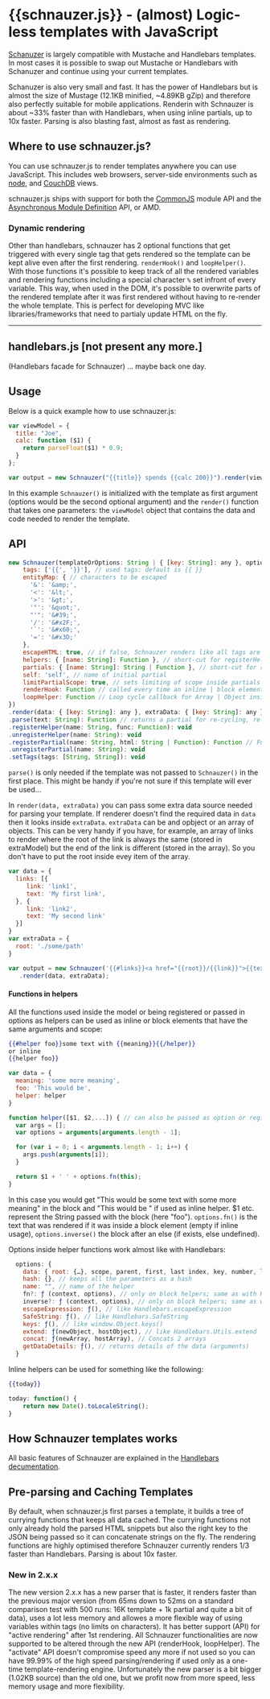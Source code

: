# {{schnauzer.js}} - (almost) Logic-less templates with JavaScript

[Schanuzer](http://github.com/PitPik/schnauzer) is largely compatible with Mustache and Handlebars templates. In most cases it is possible to swap out Mustache or Handlebars with Schanuzer and continue using your current templates.

Schanuzer is also very small and fast. It has the power of Handlebars but is almost the size of Mustage (12.1KB minified, ~4.89KB gZip) and therefore also perfectly suitable for mobile applications.
Renderin with Schnauzer is about ~33% faster than with Handlebars, when using inline partials, up to 10x faster. Parsing is also blasting fast, almost as fast as rendering.

## Where to use schnauzer.js?

You can use schnauzer.js to render templates anywhere you can use JavaScript. This includes web browsers, server-side environments such as [node](http://nodejs.org/), and [CouchDB](http://couchdb.apache.org/) views.

schnauzer.js ships with support for both the [CommonJS](http://www.commonjs.org/) module API and the [Asynchronous Module Definition](https://github.com/amdjs/amdjs-api/wiki/AMD) API, or AMD.

### Dynamic rendering

Other than handlebars, schnauzer has 2 optional functions that get triggered with every single tag that gets rendered so the template can be kept alive even after the first rendering.
`renderHook()` and `loopHelper()`. With those functions it's possible to keep track of all the rendered variables and rendering functions including a special character `%` set infront of every variable. This way, when used in the DOM, it's possible to overwrite parts of the rendered template after it was first rendered without having to re-render the whole template.
This is perfect for developing MVC like libraries/frameworks that need to partialy update HTML on the fly.

* * *

## handlebars.js [not present any more.]

(Handlebars facade for Schnauzer) ... maybe back one day.

## Usage

Below is a quick example how to use schnauzer.js:

```js
var viewModel = {
  title: "Joe",
  calc: function ($1) {
    return parseFloat($1) * 0.9;
  }
};

var output = new Schnauzer("{{title}} spends {{calc 200}}").render(viewModel);
```

In this example `Schnauzer()` is initialized with the template as first argument (options would be the second optional argument) and the `render()` function that takes one parameters: the `viewModel` object that contains the data and code needed to render the template.

## API

```js
new Schnauzer(templateOrOptions: String | { [key: String]: any }, options?: { [key: String]: any }) {
    tags: ['{{', '}}'], // used tags: default is {{ }}
    entityMap: { // characters to be escaped
      '&': '&amp;',
      '<': '&lt;',
      '>': '&gt;',
      '"': '&quot;',
      "'": '&#39;',
      '/': '&#x2F;',
      '`': '&#x60;',
      '=': '&#x3D;'
    },
    escapeHTML: true, // if false, Schnauzer renders like all tags are set to {{{ }}}
    helpers: { [name: String]: Function }, // short-cut for registerHelper
    partials: { [name: String]: String | Function }, // short-cut for registerPartial
    self: 'self', // name of initial partial
    limitPartialScope: true, // sets limiting of scope inside partials (like in HBS)
    renderHook: Function // called every time an inline | block element renders
    loopHelper: Function // Loop cycle callback for Array | Object inside #each
})
.render(data: { [key: String]: any }, extraData: { [key: String]: any }): string
.parse(text: String): Function // returns a partial for re-cycling, re-usage in other instance
.registerHelper(name: String, func: Function): void
.unregisterHelper(name: String): void
.registerPartial(name: String, html: String | Function): Function // Function: pre-parsed
.unregisterPartial(name: String): void
.setTags(tags: [String, String]): void
```
`parse()` is only needed if the template was not passed to `Schnauzer()` in the first place. This might be handy if you're not sure if this template will ever be used...

In `render(data, extraData)` you can pass some extra data source needed for parsing your template. If renderer doesn't find the required data in `data` then it looks inside `extraData`. `extraData` can be and opbject or an array of objects.
This can be very handy if you have, for example, an array of links to render where the root of the link is always the same (stored in extraModel) but the end of the link is different (stored in the array). So you don't have to put the root inside evey item of the array.

```js
var data = {
  links: [{
     link: 'link1',
     text: 'My first link',
  }, {
     link: 'link2',
     text: 'My second link'
  }]
}
var extraData = {
  root: './some/path'
}

var output = new Schnauzer('{{#links}}<a href="{{root}}/{{link}}">{{text}}</a>{{/links}}')
   .render(data, extraData);
```

#### Functions in helpers

All the functions used inside the model or being registered or passed in options as helpers can be used as inline or block elements that have the same arguments and scope:

```handlebars
{{#helper foo}}some text with {{meaning}}{{/helper}}
or inline
{{helper foo}}
```
```js
var data = {
  meaning: 'some more meaning',
  foo: 'This would be',
  helper: helper
}

function helper([$1, $2,...]) { // can also be passed as option or registered via .registerHelper()
  var args = [];
  var options = arguments[arguments.length - 1];

  for (var i = 0; i < arguments.length - 1; i++) {
    args.push(arguments[i]);
  }

  return $1 + ' ' + options.fn(this);
}
```
In this case you would get "This would be some text with some more meaning" in the block and "This would be  " if used as inline helper.
$1 etc. represent the String passed with the block (here "foo").
```options.fn()``` is the text that was rendered if it was inside a block element (empty if inline usage), ```options.inverse()``` the block after an else (if exists, else undefined).

Options inside helper functions work almost like with Handlebars:
```js
  options: {
    data: { root: {…}, scope, parent, first, last index, key, number, length },
    hash: {}, // keeps all the parameters as a hash
    name: "", // name of the helper
    fn?: ƒ (context, options), // only on block helpers; same as with Handlebars
    inverse?: ƒ (context, options), // only on block helpers; same as with Handlebars
    escapeExpression: ƒ(), // like Handlebars.escapeExpression
    SafeString: ƒ(), // like Handlebars.SafeString
    keys: ƒ(), // like window.Object.keys()
    extend: ƒ(newObject, hostObject), // like Handlebars.Utils.extend
    concat: ƒ(newArray, hostArray), // Concats 2 arrays
    getDataDetails: ƒ(), // returns details of the data (arguments)
  }
```

Inline helpers can be used for something like the following:

```handlebars
{{today}}
```

```js
today: function() {
    return new Date().toLocaleString();
}
```

## How Schnauzer templates works

All basic features of Schnauzer are explained in the [Handlebars decumentation](https://handlebarsjs.com/guide/).


## Pre-parsing and Caching Templates

By default, when schnauzer.js first parses a template, it builds a tree of currying functions that keeps all data cached. The currying functions not only already hold the parsed HTML snippets but also the right key to the JSON being passed so it can concatenate strings on the fly. The rendering functions are highly optimised therefore Schnauzer currently renders 1/3 faster than Handlebars. Parsing is about 10x faster.

### New in 2.x.x

The new version 2.x.x has a new parser that is faster, it renders faster than the previous major version (from 65ms down to 52ms on a standard comparison test with 500 runs: 16K template + 1k partial and quite a bit of data), uses a lot less memory and allowes a more flexible way of using variables within tags (no limits on characters). It has better support (API) for "active rendering" after 1st rendering. All Schnauzer functionalities are now supported to be altered through the new API (renderHook, loopHelper). The "activate" API doesn't compromise speed any more if not used so you can have 99.99% of the high speed parsing/rendering if used only as a one-time template-rendering engine.
Unfortunately the new parser is a bit bigger (1.02KB source) than the old one, but we profit now from more speed, less memory usage and more flexibility.
